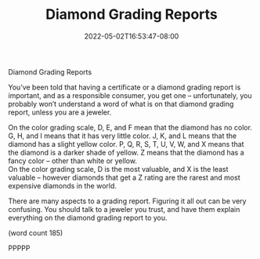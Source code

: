 ﻿---
title: "Diamond Grading Reports"
date: 2022-05-02T16:53:47-08:00
description: "Diamonds Tips for Web Success"
featured_image: "/images/Diamonds.jpg"
tags: ["Diamonds"]
---

Diamond Grading Reports

You’ve been told that having a certificate or 
a diamond grading report is important, and 
as a responsible consumer, you get one – 
unfortunately, you probably won’t understand 
a word of what is on that diamond grading 
report, unless you are a jeweler.

On the color grading scale, D, E, and F 
mean that the diamond has no color. G, H, 
and I means that it has very little color. J, K, 
and L means that the diamond has a slight 
yellow color. P, Q, R, S, T, U, V, W, and X 
means that the diamond is a darker shade 
of yellow. Z means that the diamond has a
 fancy color – other than white or yellow.  
On the color grading scale, D is the most 
valuable, and X is the least valuable – 
however diamonds that get a Z rating are
 the rarest and most expensive diamonds 
in the world.

There are many aspects to a grading report. 
Figuring it all out can be very confusing. You 
should talk to a jeweler you trust, and have 
them explain everything on the diamond 
grading report to you. 

(word count 185)

PPPPP

